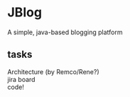# JBlog
A simple, java-based blogging platform

## tasks
Architecture (by Remco/Rene?)  
jira board  
code!  
